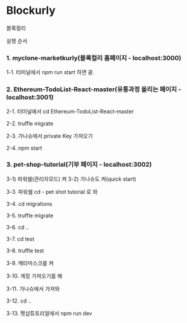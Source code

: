 # Blockurly
블록컬리



실행 순서



### 1. myclone-marketkurly(블록컬리 홈페이지 - localhost:3000)

1-1. 터미널에서 npm run start 하면 끝.


### 2. Ethereum-TodoList-React-master(유통과정 올리는 페이지 - localhost:3001)

2-1. 터미널에서 cd Ethereum-TodoList-React-master

2-2. truffle migrate

2-3. 가나슈에서 private Key 가져오기

2-4. npm start


### 3. pet-shop-tutorial(기부 페이지 - localhost:3002)
3-1) 파워쉘(관리자모드) 켜
3-2) 가나슈도 켜(quick start)

3-3. 파워쉘 cd - pet shot tutorial 로 와

3-4. cd migrations

3-5. truffle migrate

3-6. cd ..

3-7. cd test

3-8. truffle test

3-9. 메타마스크를 켜

3-10. 계정 가져오기를 해

3-11. 가나슈에서 가져와

3-12. cd ..

3-13. 펫샵튜토리얼에서 npm run dev
